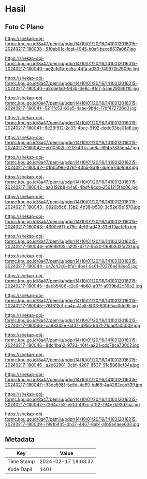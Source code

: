 # Hasil

## Foto C Plano

https://sirekap-obj-formc.kpu.go.id/8a47/pemilu/pdpr/14/10/01/20/16/1410012016015-20240217-180038--610eb01c-fcaf-4945-b0af-bece8617a067.jpg

https://sirekap-obj-formc.kpu.go.id/8a47/pemilu/pdpr/14/10/01/20/16/1410012016015-20240217-180040--ae2cfd1b-ec5a-44fa-a033-749970b7609e.jpg

https://sirekap-obj-formc.kpu.go.id/8a47/pemilu/pdpr/14/10/01/20/16/1410012016015-20240217-180040--a8c6e1a0-943b-4e8c-91c7-5aae29086f10.jpg

https://sirekap-obj-formc.kpu.go.id/8a47/pemilu/pdpr/14/10/01/20/16/1410012016015-20240217-180041--5211fc53-63e5-4aae-9b4c-17bf472726d3.jpg

https://sirekap-obj-formc.kpu.go.id/8a47/pemilu/pdpr/14/10/01/20/16/1410012016015-20240217-180041--6e29f912-2e33-4bce-9192-dedd33ba01d6.jpg

https://sirekap-obj-formc.kpu.go.id/8a47/pemilu/pdpr/14/10/01/20/16/1410012016015-20240217-180042--e010502f-e213-437a-ae8a-69457335eb47.jpg

https://sirekap-obj-formc.kpu.go.id/8a47/pemilu/pdpr/14/10/01/20/16/1410012016015-20240217-180042--01b05f96-326f-43b5-8a18-3be1e7db9d93.jpg

https://sirekap-obj-formc.kpu.go.id/8a47/pemilu/pdpr/14/10/01/20/16/1410012016015-20240217-180042--aa0192b8-b4a8-4bdf-8ccb-2561215fac86.jpg

https://sirekap-obj-formc.kpu.go.id/8a47/pemilu/pdpr/14/10/01/20/16/1410012016015-20240217-180043--0820b5c6-13b2-4b38-b500-3c52e19e1570.jpg

https://sirekap-obj-formc.kpu.go.id/8a47/pemilu/pdpr/14/10/01/20/16/1410012016015-20240217-180043--4600e8f1-e79e-4ef6-ad43-83ef10ac1efb.jpg

https://sirekap-obj-formc.kpu.go.id/8a47/pemilu/pdpr/14/10/01/20/16/1410012016015-20240217-180044--e9e88f05-a205-4712-9530-068b3d2fa23f.jpg

https://sirekap-obj-formc.kpu.go.id/8a47/pemilu/pdpr/14/10/01/20/16/1410012016015-20240217-180044--ca7c43c8-bfa1-4be1-9c6f-70376a408ee5.jpg

https://sirekap-obj-formc.kpu.go.id/8a47/pemilu/pdpr/14/10/01/20/16/1410012016015-20240217-180045--dabb5406-e2e9-4b60-a07f-a939bd2c39b2.jpg

https://sirekap-obj-formc.kpu.go.id/8a47/pemilu/pdpr/14/10/01/20/16/1410012016015-20240217-180045--761812df-ca4c-41a8-8f03-600b5aa0de95.jpg

https://sirekap-obj-formc.kpu.go.id/8a47/pemilu/pdpr/14/10/01/20/16/1410012016015-20240217-180046--ca98345e-6407-495b-947f-71dad1a05009.jpg

https://sirekap-obj-formc.kpu.go.id/8a47/pemilu/pdpr/14/10/01/20/16/1410012016015-20240217-180046--8dc4ba12-9793-46f4-a221-cdc7bca73002.jpg

https://sirekap-obj-formc.kpu.go.id/8a47/pemilu/pdpr/14/10/01/20/16/1410012016015-20240217-180046--a2d62981-0cbf-4207-8537-91c8868df34a.jpg

https://sirekap-obj-formc.kpu.go.id/8a47/pemilu/pdpr/14/10/01/20/16/1410012016015-20240217-180047--93de5981-5e6d-4c69-bd69-4a4262cab539.jpg

https://sirekap-obj-formc.kpu.go.id/8a47/pemilu/pdpr/14/10/01/20/16/1410012016015-20240217-180047--7364c752-e51d-495c-af92-794e7b92d7ba.jpg

https://sirekap-obj-formc.kpu.go.id/8a47/pemilu/pdpr/14/10/01/20/16/1410012016015-20240217-180039--198fb405-db37-4467-8ab1-a1b9e4aee638.jpg


## Metadata

| Key        | Value               |
| ---------- | ------------------- |
| Time Stamp | 2024-02-17 18:03:37 |
| Kode Dapil | 1401                |



